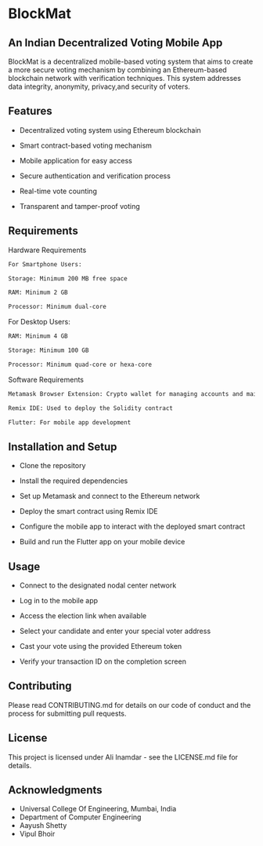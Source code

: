 # BlockMat
## An Indian Decentralized Voting Mobile App

BlockMat is a decentralized mobile-based voting system that aims to create a more secure voting mechanism by combining an Ethereum-based blockchain network with verification techniques. This system addresses data integrity, anonymity, privacy,and security of voters.


## Features
- Decentralized voting system using Ethereum blockchain

- Smart contract-based voting mechanism

- Mobile application for easy access

- Secure authentication and verification process

- Real-time vote counting

- Transparent and tamper-proof voting

## Requirements

Hardware Requirements
```bash
For Smartphone Users:

Storage: Minimum 200 MB free space

RAM: Minimum 2 GB

Processor: Minimum dual-core
```

For Desktop Users:
```bash
RAM: Minimum 4 GB

Storage: Minimum 100 GB

Processor: Minimum quad-core or hexa-core
```

Software Requirements
```bash
Metamask Browser Extension: Crypto wallet for managing accounts and maintaining keys

Remix IDE: Used to deploy the Solidity contract

Flutter: For mobile app development
```

## Installation and Setup
- Clone the repository

- Install the required dependencies

- Set up Metamask and connect to the Ethereum network

- Deploy the smart contract using Remix IDE

- Configure the mobile app to interact with the deployed smart contract

- Build and run the Flutter app on your mobile device

## Usage

- Connect to the designated nodal center network

- Log in to the mobile app

- Access the election link when available

- Select your candidate and enter your special voter address

- Cast your vote using the provided Ethereum token

- Verify your transaction ID on the completion screen


## Contributing
Please read CONTRIBUTING.md for details on our code of conduct and the process for submitting pull requests.

## License
This project is licensed under Ali Inamdar - see the LICENSE.md file for details.

## Acknowledgments
- Universal College Of Engineering, Mumbai, India
- Department of Computer Engineering
- Aayush Shetty
- Vipul Bhoir
